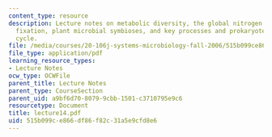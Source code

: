 ```yaml
---
content_type: resource
description: Lecture notes on metabolic diversity, the global nitrogen cycle, nitrogen
  fixation, plant microbial symbioses, and key processes and prokaryotes in the nitrogen
  cycle.
file: /media/courses/20-106j-systems-microbiology-fall-2006/515b099ce866df86f82c31a5e9cfd8e6_lecture14.pdf
file_type: application/pdf
learning_resource_types:
- Lecture Notes
ocw_type: OCWFile
parent_title: Lecture Notes
parent_type: CourseSection
parent_uid: a9bf6d70-8079-9cbb-1501-c3710795e9c6
resourcetype: Document
title: lecture14.pdf
uid: 515b099c-e866-df86-f82c-31a5e9cfd8e6
---
```

